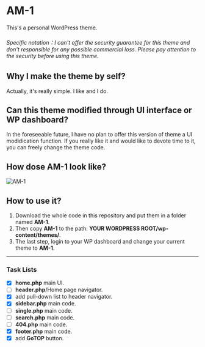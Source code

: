 # AM-1
This's a personal WordPress theme.
###### Specific notation：I can't offer the security guarantee for this theme and don't responsible for any possible commercial loss. Please pay attention to the security before using this theme.

## Why I make the theme by self?
Actually, it's really simple. I like and I do.

## Can this theme modified through UI interface or WP dashboard?
In the foreseeable future, I have no plan to offer this version of theme a UI modidication function. If you really like it and would like to devote time to it, you can freely change the theme code.

## How dose AM-1 look like?
![AM-1](https://shaunfong.com/wp-content/uploads/2020/06/AM-1-001.png)

## How to use it?
1. Download the whole code in this repository and put them in a folder named **AM-1**.
2. Then copy **AM-1** to the path: **YOUR WORDPRESS ROOT/wp-content/themes/**. 
3. The last step, login to your WP dashboard and change your current theme to **AM-1**.

****

### Task Lists
- [x] **home.php** main UI.
- [ ] **header.php**/Home page navigator.
- [x] add pull-down list to header navigator.
- [x] **sidebar.php** main code.
- [ ] **single.php** main code.
- [ ] **search.php** main code.
- [ ] **404.php** main code.
- [x] **footer.php** main code.
- [x] add **GoTOP** button.
